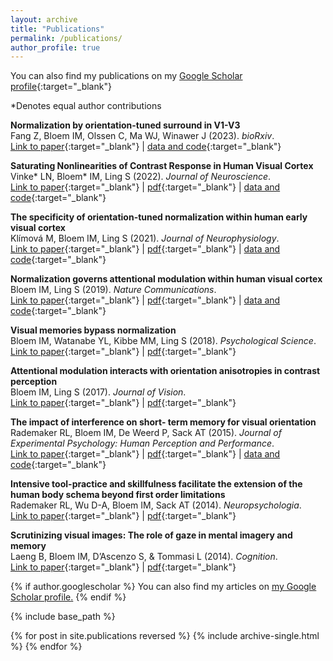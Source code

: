 ```yaml
---
layout: archive
title: "Publications"
permalink: /publications/
author_profile: true
---
```

You can also find my publications on my [Google Scholar profile](https://scholar.google.com/citations?user=y15xf2wAAAAJ&hl=en){:target="_blank"}

*Denotes equal author contributions

**Normalization by orientation-tuned surround in V1-V3**<br/>Fang Z, Bloem IM, Olssen C, Ma WJ, Winawer J (2023). *bioRxiv*.<br/>[Link to paper](https://www.biorxiv.org/content/10.1101/2021.11.06.467486v3){:target="_blank"} \| [data and code](https://osf.io/vxjya/){:target="_blank"}

**Saturating Nonlinearities of Contrast Response in Human Visual Cortex**<br/>Vinke* LN, Bloem* IM, Ling S (2022). *Journal of Neuroscience*.<br/>[Link to paper](https://www.jneurosci.org/content/42/7/1292.abstract){:target="_blank"} \| [pdf](http://ilonabloem.github.io/files/Vinke_etal_2022_JNeurosci.pdf){:target="_blank"} \| [data and code](https://osf.io/8g6ap/){:target="_blank"}

**The specificity of orientation-tuned normalization within human early visual cortex**<br/>Klímová M, Bloem IM, Ling S (2021). *Journal of Neurophysiology*.<br/>[Link to paper](https://journals.physiology.org/doi/full/10.1152/jn.00203.2021){:target="_blank"} \| [pdf](http://ilonabloem.github.io/files/Klimova_etal_2021_JNeurophy.pdf){:target="_blank"} \| [data and code](https://osf.io/bcyp5/){:target="_blank"}

**Normalization governs attentional modulation within human visual cortex**<br/>Bloem IM, Ling S (2019). *Nature Communications*.<br/>[Link to paper](https://www.nature.com/articles/s41467-019-13597-1){:target="_blank"} \| [pdf](http://ilonabloem.github.io/files/Bloem_Ling_2019_NatCom.pdf){:target="_blank"} \| [data and code](https://osf.io/4qz37/){:target="_blank"}

**Visual memories bypass normalization**<br/>Bloem IM, Watanabe YL, Kibbe MM, Ling S (2018). *Psychological Science*.<br/>[Link to paper](https://journals.sagepub.com/doi/full/10.1177/0956797617747091){:target="_blank"} \| [pdf](http://ilonabloem.github.io/files/Bloem_etal_2018_PsychSc.pdf){:target="_blank"}

**Attentional modulation interacts with orientation anisotropies in contrast perception**<br/>Bloem IM, Ling S (2017). *Journal of Vision*.<br/>[Link to paper](https://jov.arvojournals.org/article.aspx?articleid=2653975){:target="_blank"} \| [pdf](http://ilonabloem.github.io/files/Bloem_Ling_2017_JVision.pdf){:target="_blank"}

**The impact of interference on short- term memory for visual orientation**<br/>Rademaker RL, Bloem IM, De Weerd P, Sack AT (2015). *Journal of Experimental Psychology: Human Perception and Performance*.<br/>[Link to paper](https://psycnet.apa.org/record/2015-36851-001){:target="_blank"} \| [pdf](http://ilonabloem.github.io/files/Rademaker_2015_JHPP.pdf){:target="_blank"} \| [data and code](https://osf.io/h684y/){:target="_blank"}

**Intensive tool-practice and skillfulness facilitate the extension of the human body schema beyond first order limitations**<br/>Rademaker RL, Wu D-A, Bloem IM, Sack AT (2014). *Neuropsychologia*.<br/>[Link to paper](https://www.sciencedirect.com/science/article/pii/S0028393214000232){:target="_blank"} \| [pdf](http://ilonabloem.github.io/files/Rademaker_etal_2014_NeuroPsy.pdf){:target="_blank"} 

**Scrutinizing visual images: The role of gaze in mental imagery and memory**<br/>Laeng B, Bloem IM, D’Ascenzo S, & Tommasi L (2014). *Cognition*.<br/>[Link to paper](https://www.sciencedirect.com/science/article/pii/S0010027714000043){:target="_blank"} \| [pdf](http://ilonabloem.github.io/files/Laeng_etal_2014_Cognition.pdf){:target="_blank"}


{% if author.googlescholar %}
  You can also find my articles on <u><a href="{{author.googlescholar}}">my Google Scholar profile</a>.</u>
{% endif %}

{% include base_path %}

{% for post in site.publications reversed %}
  {% include archive-single.html %}
{% endfor %}
